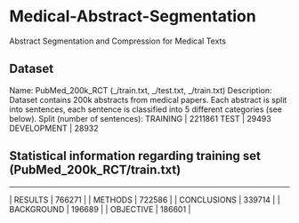 # Medical-Abstract-Segmentation
Abstract Segmentation and Compression for Medical Texts

## Dataset ##
Name: PubMed_200k_RCT (_/train.txt, _/test.txt, _/train.txt)
Description: Dataset contains 200k abstracts from medical papers. Each abstract is split into sentences, each sentence is classified into 5 different categories (see below).
Split (number of sentences):
TRAINING | 2211861 
TEST | 29493 
DEVELOPMENT | 28932

## Statistical information regarding training set (PubMed_200k_RCT/train.txt) ##
----------------
| RESULTS | 766271 |
| METHODS | 722586 |
| CONCLUSIONS | 339714 |
| BACKGROUND | 196689 |
| OBJECTIVE | 186601 |




